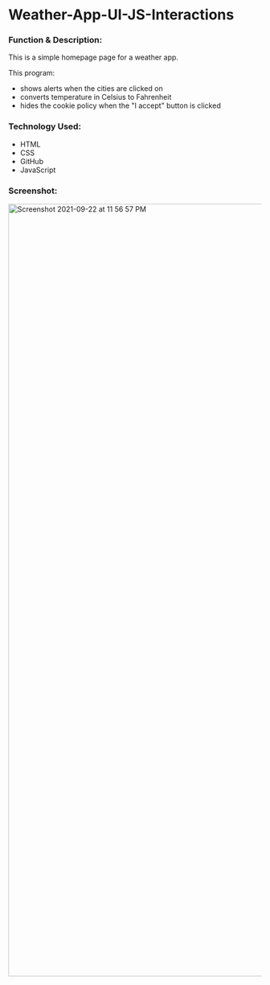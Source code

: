 # Weather-App-UI-JS-Interactions

<h3>Function & Description:</h3>
This is a simple homepage page for a weather app.

This program:


- shows alerts when the cities are clicked on
- converts temperature in Celsius to Fahrenheit
- hides the cookie policy when the "I accept" button is clicked


<h3>Technology Used:</h3>

- HTML
- CSS
- GitHub 
- JavaScript


<h3>Screenshot:</h3>

<img width="1536" alt="Screenshot 2021-09-22 at 11 56 57 PM" src="https://user-images.githubusercontent.com/40691059/134432775-b65f0a20-3a49-4a07-b189-aa83957b40a3.png">
